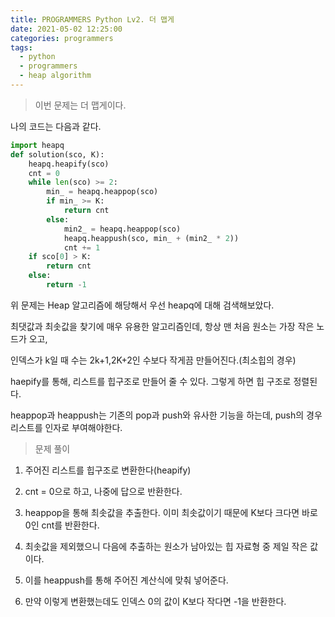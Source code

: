 ```yaml
---
title: PROGRAMMERS Python Lv2. 더 맵게
date: 2021-05-02 12:25:00
categories: programmers
tags:
  - python
  - programmers
  - heap algorithm
---
```

>이번 문제는 더 맵게이다.

나의 코드는 다음과 같다.

~~~python
import heapq
def solution(sco, K):
    heapq.heapify(sco)
    cnt = 0
    while len(sco) >= 2:
        min_ = heapq.heappop(sco)
        if min_ >= K:
            return cnt
        else:
            min2_ = heapq.heappop(sco)
            heapq.heappush(sco, min_ + (min2_ * 2))
            cnt += 1
    if sco[0] > K:
        return cnt
    else:
        return -1
~~~

위 문제는 Heap 알고리즘에 해당해서 우선 heapq에 대해 검색해보았다.  

최댓값과 최솟값을 찾기에 매우 유용한 알고리즘인데, 항상 맨 처음 원소는 가장 작은 노드가 오고,  

인덱스가 k일 때 수는 2k+1,2K+2인 수보다 작게끔 만들어진다.(최소힙의 경우)  

haepify를 통해, 리스트를 힙구조로 만들어 줄 수 있다. 그렇게 하면 힙 구조로 정렬된다.  

heappop과 heappush는 기존의 pop과 push와 유사한 기능을 하는데, push의 경우 리스트를 인자로 부여해야한다.  

>문제 풀이

1. 주어진 리스트를 힙구조로 변환한다(heapify)  

2. cnt = 0으로 하고, 나중에 답으로 반환한다.  

3. heappop을 통해 최솟값을 추출한다. 이미 최솟값이기 때문에 K보다 크다면 바로 0인 cnt를 반환한다.  

4. 최솟값을 제외했으니 다음에 추출하는 원소가 남아있는 힙 자료형 중 제일 작은 값이다.  

5. 이를 heappush를 통해 주어진 계산식에 맞춰 넣어준다.  

6. 만약 이렇게 변환했는데도 인덱스 0의 값이 K보다 작다면 -1을 반환한다.  
